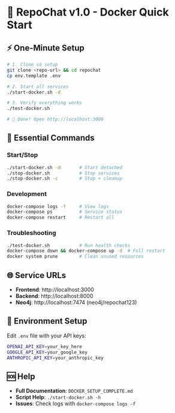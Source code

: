 # 🐳 RepoChat v1.0 - Docker Quick Start

## ⚡ One-Minute Setup

```bash
# 1. Clone và setup
git clone <repo-url> && cd repochat
cp env.template .env

# 2. Start all services
./start-docker.sh -d

# 3. Verify everything works
./test-docker.sh

# 🎉 Done! Open http://localhost:3000
```

## 🔧 Essential Commands

### Start/Stop
```bash
./start-docker.sh -d       # Start detached
./stop-docker.sh           # Stop services
./stop-docker.sh -c        # Stop + cleanup
```

### Development
```bash
docker-compose logs -f     # View logs
docker-compose ps          # Service status
docker-compose restart     # Restart all
```

### Troubleshooting
```bash
./test-docker.sh           # Run health checks
docker-compose down && docker-compose up -d  # Full restart
docker system prune        # Clean unused resources
```

## 🌐 Service URLs

- **Frontend**: http://localhost:3000
- **Backend**: http://localhost:8000
- **Neo4j**: http://localhost:7474 (neo4j/repochat123)

## 📝 Environment Setup

Edit `.env` file with your API keys:
```bash
OPENAI_API_KEY=your_key_here
GOOGLE_API_KEY=your_google_key
ANTHROPIC_API_KEY=your_anthropic_key
```

## 🆘 Help

- **Full Documentation**: `DOCKER_SETUP_COMPLETE.md`
- **Script Help**: `./start-docker.sh -h`
- **Issues**: Check logs with `docker-compose logs -f` 